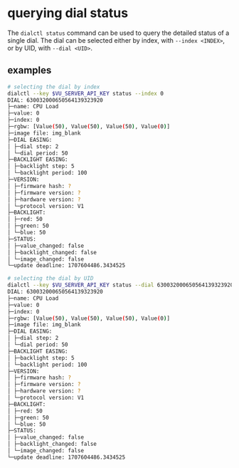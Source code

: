 # querying dial status

The `dialctl status` command can be used to query the detailed status of a
single dial. The dial can be selected either by index, with `--index <INDEX>`,
or by UID, with `--dial <UID>`.

## examples

```bash
# selecting the dial by index
dialctl --key $VU_SERVER_API_KEY status --index 0
DIAL: 630032000650564139323920
├─name: CPU Load
├─value: 0
├─index: 0
├─rgbw: [Value(50), Value(50), Value(50), Value(0)]
├─image file: img_blank
├─DIAL EASING:
│ ├─dial step: 2
│ └─dial period: 50
├─BACKLIGHT EASING:
│ ├─backlight step: 5
│ └─backlight period: 100
├─VERSION:
│ ├─firmware hash: ?
│ ├─firmware version: ?
│ ├─hardware version: ?
│ └─protocol version: V1
├─BACKLIGHT:
│ ├─red: 50
│ ├─green: 50
│ └─blue: 50
├─STATUS:
│ ├─value_changed: false
│ ├─backlight_changed: false
│ └─image_changed: false
└─update deadline: 1707604486.3434525
```

```bash
# selecting the dial by UID
dialctl --key $VU_SERVER_API_KEY status --dial 630032000650564139323920
DIAL: 630032000650564139323920
├─name: CPU Load
├─value: 0
├─index: 0
├─rgbw: [Value(50), Value(50), Value(50), Value(0)]
├─image file: img_blank
├─DIAL EASING:
│ ├─dial step: 2
│ └─dial period: 50
├─BACKLIGHT EASING:
│ ├─backlight step: 5
│ └─backlight period: 100
├─VERSION:
│ ├─firmware hash: ?
│ ├─firmware version: ?
│ ├─hardware version: ?
│ └─protocol version: V1
├─BACKLIGHT:
│ ├─red: 50
│ ├─green: 50
│ └─blue: 50
├─STATUS:
│ ├─value_changed: false
│ ├─backlight_changed: false
│ └─image_changed: false
└─update deadline: 1707604486.3434525
```